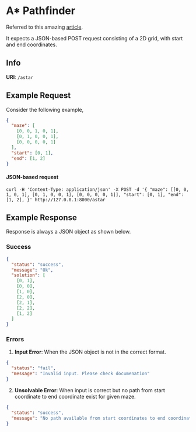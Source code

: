# A\* Pathfinder

Referred to this amazing [article](https://medium.com/@nicholas.w.swift/easy-a-star-pathfinding-7e6689c7f7b2).

It expects a JSON-based POST request consisting of a 2D grid, with start and end coordinates.

## Info

**URI**: `/astar`

## Example Request

Consider the following example,

```json
{
  "maze": [
    [0, 0, 1, 0, 1],
    [0, 1, 0, 0, 1],
    [0, 0, 0, 0, 1]
  ],
  "start": [0, 1],
  "end": [1, 2]
}
```

#### JSON-based request

`curl -H 'Content-Type: application/json' -X POST -d '{ "maze": [[0, 0, 1, 0, 1], [0, 1, 0, 0, 1], [0, 0, 0, 0, 1]], "start": [0, 1], "end": [1, 2], }' http://127.0.0.1:8000/astar`

## Example Response

Response is always a JSON object as shown below.

### Success

```json
{
  "status": "success",
  "message": "Ok",
  "solution": [
    [0, 1],
    [0, 0],
    [1, 0],
    [2, 0],
    [2, 1],
    [2, 2],
    [1, 2]
  ]
}
```

### Errors

1. **Input Error**: When the JSON object is not in the correct format.

```json
{
  "status": "fail",
  "message": "Invalid input. Please check documenation"
}
```

2. **Unsolvable Error**: When input is correct but no path from start coordinate to end coordinate exist for given maze.

```json
{
  "status": "success",
  "message": "No path available from start coordinates to end coordinates"
}
```

